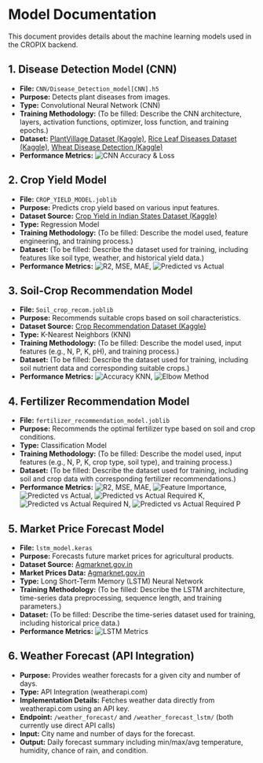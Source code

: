 # Model Documentation

This document provides details about the machine learning models used in the CROPIX backend.

## 1. Disease Detection Model (CNN)
- **File:** `CNN/Disease_Detection_model[CNN].h5`
- **Purpose:** Detects plant diseases from images.
- **Type:** Convolutional Neural Network (CNN)
- **Training Methodology:** (To be filled: Describe the CNN architecture, layers, activation functions, optimizer, loss function, and training epochs.)
- **Dataset:** [PlantVillage Dataset (Kaggle)](https://www.kaggle.com/datasets/emmarex/plantdisease), [Rice Leaf Diseases Dataset (Kaggle)](https://www.kaggle.com/datasets/vbookshelf/rice-leaf-diseases), [Wheat Disease Detection (Kaggle)](https://www.kaggle.com/datasets/sinadunk23/behzad-safari-jalal)
- **Performance Metrics:** ![CNN Accuracy & Loss](METRICS/Disease_Detection[CNN]/CNN_accuracy_&_loss.png)

## 2. Crop Yield Model
- **File:** `CROP_YIELD_MODEL.joblib`
- **Purpose:** Predicts crop yield based on various input features.
- **Dataset Source:** [Crop Yield in Indian States Dataset (Kaggle)](https://www.kaggle.com/datasets/akshatgupta7/crop-yield-in-indian-states-dataset)
- **Type:** Regression Model
- **Training Methodology:** (To be filled: Describe the model used, feature engineering, and training process.)
- **Dataset:** (To be filled: Describe the dataset used for training, including features like soil type, weather, and historical yield data.)
- **Performance Metrics:** ![R2, MSE, MAE](METRICS/Crop_Yield[XGB]/R2--MSE--MAE[XGB].png), ![Predicted vs Actual](METRICS/Crop_Yield[XGB]/predicted_vs_actual.png)

## 3. Soil-Crop Recommendation Model
- **File:** `Soil_crop_recom.joblib`
- **Purpose:** Recommends suitable crops based on soil characteristics.
- **Dataset Source:** [Crop Recommendation Dataset (Kaggle)](https://www.kaggle.com/datasets/atharvaingle/crop-recommendation-dataset)
- **Type:** K-Nearest Neighbors (KNN)
- **Training Methodology:** (To be filled: Describe the model used, input features (e.g., N, P, K, pH), and training process.)
- **Dataset:** (To be filled: Describe the dataset used for training, including soil nutrient data and corresponding suitable crops.)
- **Performance Metrics:** ![Accuracy KNN](METRICS/Soil_Crop_Recom[KNN]/Accuracy_KNN.png), ![Elbow Method](METRICS/Soil_Crop_Recom[KNN]/Elbow_method.png)

## 4. Fertilizer Recommendation Model
- **File:** `fertilizer_recommendation_model.joblib`
- **Purpose:** Recommends the optimal fertilizer type based on soil and crop conditions.
- **Type:** Classification Model
- **Training Methodology:** (To be filled: Describe the model used, input features (e.g., N, P, K, crop type, soil type), and training process.)
- **Dataset:** (To be filled: Describe the dataset used for training, including soil and crop data with corresponding fertilizer recommendations.)
- **Performance Metrics:** ![R2, MSE, MAE](/backend/METRICS/Fertilizer_Recom_Random_Forest/R2_score--MSE--MAE.png), ![Feature Importance](/backend/METRICS/Fertilizer_Recom_Random_Forest/feature_importance.png), ![Predicted vs Actual](/backend/METRICS/Fertilizer_Recom_Random_Forest/predicted_vs_actual.png), ![Predicted vs Actual Required K](/backend/METRICS/Fertilizer_Recom_Random_Forest/predicted_vs_actual_Required_K.png), ![Predicted vs Actual Required N](/backend/METRICS/Fertilizer_Recom_Random_Forest/predicted_vs_actual_Required_N.png), ![Predicted vs Actual Required P](/backend/METRICS/Fertilizer_Recom_Random_Forest/predicted_vs_actual_Required_P.png)

## 5. Market Price Forecast Model
- **File:** `lstm_model.keras`
- **Purpose:** Forecasts future market prices for agricultural products.
- **Dataset Source:** [Agmarknet.gov.in](https://agmarknet.gov.in/PriceAndArrivals/CommodityDailyStateWise.aspx)
- **Market Prices Data:** [Agmarknet.gov.in](https://agmarknet.gov.in)
- **Type:** Long Short-Term Memory (LSTM) Neural Network
- **Training Methodology:** (To be filled: Describe the LSTM architecture, time-series data preprocessing, sequence length, and training parameters.)
- **Dataset:** (To be filled: Describe the time-series dataset used for training, including historical price data.)
- **Performance Metrics:** ![LSTM Metrics](METRICS/Market_Forecast[SARIMA]/MET_LSTM.png)
## 6. Weather Forecast (API Integration)
- **Purpose:** Provides weather forecasts for a given city and number of days.
- **Type:** API Integration (weatherapi.com)
- **Implementation Details:** Fetches weather data directly from weatherapi.com using an API key.
- **Endpoint:** `/weather_forecast/` and `/weather_forecast_lstm/` (both currently use direct API calls)
- **Input:** City name and number of days for the forecast.
- **Output:** Daily forecast summary including min/max/avg temperature, humidity, chance of rain, and condition.
